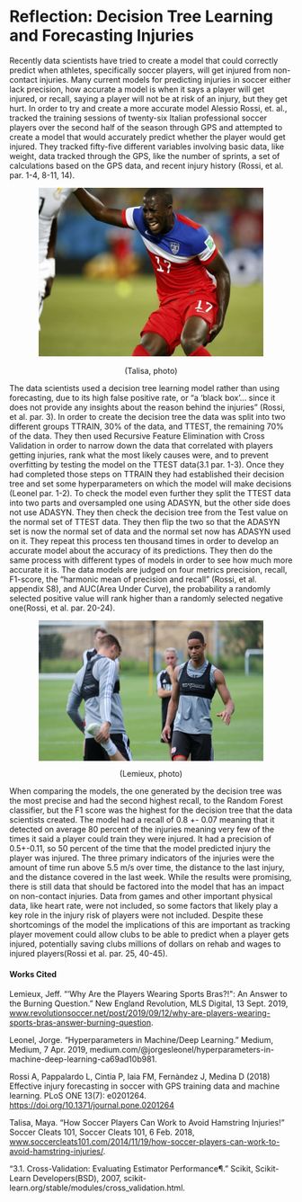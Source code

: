 # Reflection: Decision Tree Learning and Forecasting Injuries

Recently data scientists have tried to create a model that could correctly predict when athletes, specifically soccer players, will get injured from non-contact injuries. Many current models for predicting injuries in soccer either lack precision, how accurate a model is when it says a player will get injured, or recall, saying a player will not be at risk of an injury, but they get hurt. In order to try and create a more accurate model Alessio Rossi, et. al., tracked the training sessions of twenty-six Italian professional soccer players over the second half of the season through GPS and attempted to create a model that would accurately predict whether the player would get injured. They tracked fifty-five different variables involving basic data, like weight, data tracked through the GPS, like the number of sprints, a set of calculations based on the GPS data, and recent injury history (Rossi, et al. par. 1-4, 8-11, 14). 

<p align="center"><img src="Altidore-Hamstring-Injury.jpg" width="400" height="300"></p>
<p align="center">(Talisa, photo)</p>

  The data scientists used a decision tree learning model rather than using forecasting, due to its high false positive rate, or “a ‘black box’… since it does not provide any insights about the reason behind the injuries” (Rossi, et al. par. 3). In order to create the decision tree the data was split into two different groups TTRAIN, 30% of the data, and TTEST, the remaining 70% of the data. They then used Recursive Feature Elimination with Cross Validation in order to narrow down the data that correlated with players getting injuries, rank what the most likely causes were, and to prevent overfitting by testing the model on the TTEST data(3.1 par. 1-3). Once they had completed those steps on TTRAIN they had established their decision tree and set some hyperparameters on which the model will make decisions (Leonel par. 1-2). To check the model even further they split the TTEST data into two parts and oversampled one using ADASYN, but the other side does not use ADASYN. They then check the decision tree from the Test value on the normal set of TTEST data. They then flip the two so that the ADASYN set is now the normal set of data and the normal set now has ADASYN used on it.  They repeat this process ten thousand times in order to develop an accurate model about the accuracy of its predictions. They then do the same process with different types of models in order to see how much more accurate it is. The data models are judged on four metrics precision, recall, F1-score, the “harmonic mean of precision and recall” (Rossi, et al. appendix S8), and AUC(Area Under Curve), the probability a randomly selected positive value will rank higher than a randomly selected negative one(Rossi, et al. par. 20-24). 
 
<p align="center"><img src="GPSTrackers.png" width="400" height="250" align="center"></p>
<p align="center">(Lemieux, photo)</p>
 
  When comparing the models, the one generated by the decision tree was the most precise and had the second highest recall, to the Random Forest classifier, but the F1 score was the highest for the decision tree that the data scientists created. The model had a recall of 0.8 +- 0.07 meaning that it detected on average 80 percent of the injuries meaning very few of the times it said a player could train they were injured. It had a precision of 0.5+-0.11, so 50 percent of the time that the model predicted injury the player was injured. The three primary indicators of the injuries were the amount of time run above 5.5 m/s over time, the distance to the last injury, and the distance covered in the last week. While the results were promising, there is still data that should be factored into the model that has an impact on non-contact injuries. Data from games and other important physical data, like heart rate, were not included, so some factors that likely play a key role in the injury risk of players were not included. Despite these shortcomings of the model the implications of this are important as tracking player movement could allow clubs to be able to predict when a player gets injured, potentially saving clubs millions of dollars on rehab and wages to injured players(Rossi et al. par. 25, 40-45).  
 
 
#### Works Cited

Lemieux, Jeff. “‘Why Are the Players Wearing Sports Bras?!": An Answer to the Burning Question.” New England Revolution, MLS Digital, 13 Sept. 2019, www.revolutionsoccer.net/post/2019/09/12/why-are-players-wearing-sports-bras-answer-burning-question. 

Leonel, Jorge. “Hyperparameters in Machine/Deep Learning.” Medium, Medium, 7 Apr. 2019, medium.com/@jorgesleonel/hyperparameters-in-machine-deep-learning-ca69ad10b981. 

Rossi A, Pappalardo L, Cintia P, Iaia FM, Fernàndez J, Medina D (2018) Effective injury forecasting in soccer with GPS training data and machine learning. PLoS ONE 13(7): e0201264. https://doi.org/10.1371/journal.pone.0201264

Talisa, Maya. “How Soccer Players Can Work to Avoid Hamstring Injuries!” Soccer Cleats 101, Soccer Cleats 101, 6 Feb. 2018, www.soccercleats101.com/2014/11/19/how-soccer-players-can-work-to-avoid-hamstring-injuries/. 

“3.1. Cross-Validation: Evaluating Estimator Performance¶.” Scikit, Scikit-Learn Developers(BSD), 2007, scikit-learn.org/stable/modules/cross_validation.html. 
